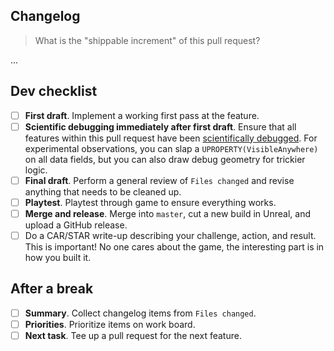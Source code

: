 ## Changelog

> What is the "shippable increment" of this pull request?

...

## Dev checklist

* [ ] **First draft**. Implement a working first pass at the feature.
* [ ] **Scientific debugging immediately after first draft**. Ensure that all features within this pull request have been [scientifically debugged](https://cseweb.ucsd.edu/classes/wi10/cse15L/c/method.php). For experimental observations, you can slap a `UPROPERTY(VisibleAnywhere)` on all data fields, but you can also draw debug geometry for trickier logic.
* [ ] **Final draft**. Perform a general review of `Files changed` and revise anything that needs to be cleaned up.
* [ ] **Playtest**. Playtest through game to ensure everything works.
* [ ] **Merge and release**. Merge into `master`, cut a new build in Unreal, and upload a GitHub release.
* [ ] Do a CAR/STAR write-up describing your challenge, action, and result. This is important! No one cares about the game, the interesting part is in how you built it.

## After a break

* [ ] **Summary**. Collect changelog items from `Files changed`.
* [ ] **Priorities**. Prioritize items on work board.
* [ ] **Next task**. Tee up a pull request for the next feature.
